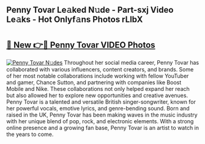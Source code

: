 ## Penny Tovar Le𝚊ked N𝚞de - Part-sxj Video Le𝚊ks - Hot Onlyf𝚊ns Photos rLlbX

# <h2><a href="http://ac32813.deff.icu/?id=Penny+Tovar">🔗 New 👉🔴 Penny Tovar VIDEO Photos</a></h2>

[![Penny Tovar N𝚞des](https://i.imgur.com/rIISA9y.gif)](http://ac32813.deff.icu/?id=Penny+Tovar)
Throughout her social media career, Penny Tovar has collaborated with various influencers, content creators, and brands. Some of her most notable collaborations include working with fellow YouTuber and gamer, Chance Sutton, and partnering with companies like Boost Mobile and Nike. These collaborations not only helped expand her reach but also allowed her to explore new opportunities and creative avenues. Penny Tovar is a talented and versatile British singer-songwriter, known for her powerful vocals, emotive lyrics, and genre-bending sound. Born and raised in the UK, Penny Tovar has been making waves in the music industry with her unique blend of pop, rock, and electronic elements. With a strong online presence and a growing fan base, Penny Tovar is an artist to watch in the years to come.
